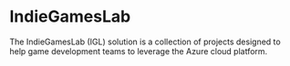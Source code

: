 # IndieGamesLab
The IndieGamesLab (IGL) solution is a collection of projects designed to help game development teams to leverage the Azure cloud platform.
